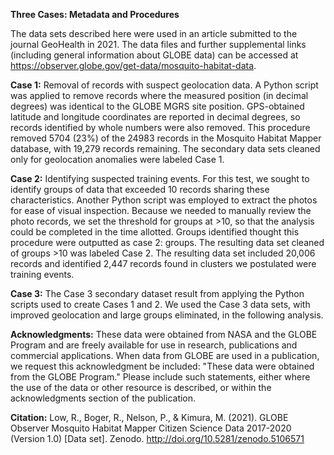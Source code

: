 **Three Cases: Metadata and Procedures**

The data sets described here were used in an article submitted to the journal GeoHealth in 2021. The data files and further supplemental links (including general information about GLOBE data) can be accessed at https://observer.globe.gov/get-data/mosquito-habitat-data.

**Case 1:** Removal of records with suspect geolocation data. A Python script was applied to remove records where the measured position (in decimal degrees) was identical to the GLOBE MGRS site position. GPS-obtained latitude and longitude coordinates are reported in decimal degrees, so records identified by whole numbers were also removed. This procedure removed 5704 (23%) of the 24983 records in the Mosquito Habitat Mapper database, with 19,279 records remaining. The secondary data sets cleaned only for geolocation anomalies were labeled Case 1.

**Case 2:** Identifying suspected training events. For this test, we sought to identify groups of data that exceeded 10 records sharing these characteristics. Another Python script was employed to extract the photos for ease of visual inspection. Because we needed to manually review the photo records, we set the threshold for groups at >10, so that the analysis could be completed in the time allotted. Groups identified thought this procedure were outputted as case 2: groups. The resulting data set cleaned of groups >10 was labeled Case 2. The resulting data set included 20,006 records and identified 2,447 records found in clusters we postulated were training events.

**Case 3:** The Case 3 secondary dataset result from applying the Python scripts used to create Cases 1 and 2. We used the Case 3 data sets, with improved geolocation and large groups eliminated, in the following analysis.

**Acknowledgments:** These data were obtained from NASA and the GLOBE Program and are freely available for use in research, publications and commercial applications. When data from GLOBE are used in a publication, we request this acknowledgment be included: "These data were obtained from the GLOBE Program." Please include such statements, either where the use of the data or other resource is described, or within the acknowledgments section of the publication.

**Citation:** Low, R., Boger, R., Nelson, P., & Kimura, M. (2021). GLOBE Observer Mosquito Habitat Mapper Citizen Science Data 2017-2020 (Version 1.0) [Data set]. Zenodo. http://doi.org/10.5281/zenodo.5106571
